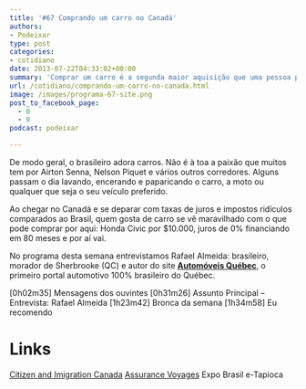 ```yaml
---
title: '#67 Comprando um carro no Canadá'
authors:
- Podeixar
type: post
categories:
- cotidiano
date: 2013-07-22T04:33:02+00:00
summary: 'Comprar um carro é a segunda maior aquisição que uma pessoa pode ter no Canadá. O brasileiro se encanta com as condições de vendas: taxas com juros 0%, preços que não vêem no Brasil nem leilão de carros roubados, sem contar a infinidade de modelos. Então, qual a pegadinha? Neste programa Rafael Almeida do site Automóveis Québec é nosso convidado e vai explicar as peculiaridades da compra de um automóvel no Canadá.'
url: /cotidiano/comprando-um-carro-no-canada.html
image: /images/programa-67-site.png
post_to_facebook_page:
  - 0
  - 0
podcast: podeixar

---
```

De modo geral, o brasileiro adora carros. Não é à toa a paixão que muitos tem por Airton Senna, Nelson Piquet e vários outros corredores. Alguns passam o dia lavando, encerando e paparicando o carro, a moto ou qualquer que seja o seu veículo preferido.

Ao chegar no Canadá e se deparar com taxas de juros e impostos ridículos comparados ao Brasil, quem gosta de carro se vê maravilhado com o que pode comprar por aqui: Honda Civic por $10.000, juros de 0% financiando em 80 meses e por aí vai.

No programa desta semana entrevistamos Rafael Almeida: brasileiro, morador de Sherbrooke (QC) e autor do site **<a href="http://www.automoveisquebec.com/" target="_blank">Automóveis Québec</a>**, o primeiro portal automotivo 100% brasileiro do Québec.

[0h02m35] Mensagens dos ouvintes
[0h31m26] Assunto Principal &#8211; Entrevista: Rafael Almeida
[1h23m42] Bronca da semana
[1h34m58] Eu recomendo

# Links

<a href="http://www.cic.gc.ca" target="_blank">Citizen and Imigration Canada</a>
<a href="http://www.assurancevoyages.ca/" target="_blank">Assurance Voyages</a>
Expo Brasil
e-Tapioca